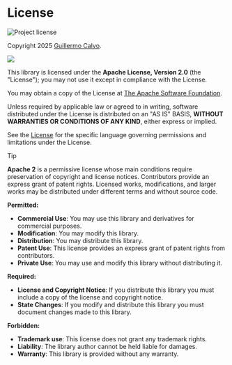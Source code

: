 
# License

![Project license][BADGE_LICENSE]

Copyright 2025 [Guillermo Calvo][AUTHOR].

[![][GUILLERMO_IMAGE]][GUILLERMO]

This library is licensed under the **Apache License, Version 2.0** (the "License"); you may not use it except in
compliance with the License.

You may obtain a copy of the License at [The Apache Software Foundation][APACHE2_LICENSE].

Unless required by applicable law or agreed to in writing, software distributed under the License is distributed on an
"AS IS" BASIS, **WITHOUT WARRANTIES OR CONDITIONS OF ANY KIND**, either express or implied.

See the [License][APACHE2_LICENSE] for the specific language governing permissions and limitations under the License.

> [!TIP]
> **Apache 2** is a permissive license whose main conditions require preservation of copyright and license notices.
> Contributors provide an express grant of patent rights. Licensed works, modifications, and larger works may be
> distributed under different terms and without source code.

**Permitted:**

- **Commercial Use**: You may use this library and derivatives for commercial purposes.
- **Modification**: You may modify this library.
- **Distribution**: You may distribute this library.
- **Patent Use**: This license provides an express grant of patent rights from contributors.
- **Private Use**: You may use and modify this library without distributing it.

**Required:**

- **License and Copyright Notice**: If you distribute this library you must include a copy of the license and copyright
  notice.
- **State Changes**: If you modify and distribute this library you must document changes made to this library.

**Forbidden:**

- **Trademark use**: This license does not grant any trademark rights.
- **Liability**: The library author cannot be held liable for damages.
- **Warranty**: This library is provided without any warranty.


[APACHE2_LICENSE]:              https://www.apache.org/licenses/LICENSE-2.0
[AUTHOR]:                       https://github.com/guillermocalvo/
[BADGE_LICENSE]:                https://img.shields.io/github/license/guillermocalvo/exceptions4c-lite
[GUILLERMO]:                    https://guillermo.dev/
[GUILLERMO_IMAGE]:              https://guillermo.dev/assets/images/thumb.png
